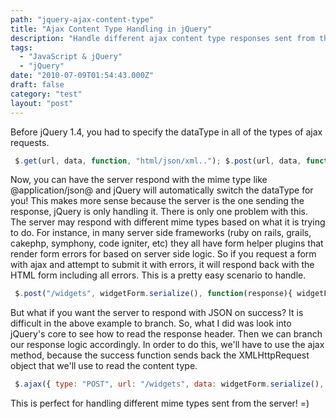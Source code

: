 ```yaml
---
path: "jquery-ajax-content-type"
title: "Ajax Content Type Handling in jQuery"
description: "Handle different ajax content type responses sent from the server with jQuery."
tags: 
  - "JavaScript & jQuery"
  - "jQuery"
date: "2010-07-09T01:54:43.000Z"
draft: false
category: "test"
layout: "post"
---
```


Before jQuery 1.4, you had to specify the dataType in all of the types of ajax requests.
```js
 $.get(url, data, function, "html/json/xml.."); $.post(url, data, function, "html/json/xml.."); $.ajax({ ... dataType: "html/json/xml.." });
```

Now, you can have the server respond with the mime type like @application/json@ and jQuery will automatically switch the dataType for you! This makes more sense because the server is the one sending the response, jQuery is only handling it. There is only one problem with this. The server may respond with different mime types based on what it is trying to do. For instance, in many server side frameworks (ruby on rails, grails, cakephp, symphony, code igniter, etc) they all have form helper plugins that render form errors for based on server side logic. So if you request a form with ajax and attempt to submit it with errors, it will respond back with the HTML form including all errors. This is a pretty easy scenario to handle.
```js
 $.post("/widgets", widgetForm.serialize(), function(response){ widgetForm.replaceWith(response); });
```

But what if you want the server to respond with JSON on success? It is difficult in the above example to branch. So, what I did was look into jQuery's core to see how to read the response header. Then we can branch our response logic accordingly. In order to do this, we'll have to use the ajax method, because the success function sends back the XMLHttpRequest object that we'll use to read the content type.
```js
 $.ajax({ type: "POST", url: "/widgets", data: widgetForm.serialize(), success: function(response, status, xhr){ var ct = xhr.getResponseHeader("content-type") || ""; if (ct.indexOf('html') > -1) { widgetForm.replaceWith(response); } if (ct.indexOf('json') > -1) { // handle json here } } });
```

This is perfect for handling different mime types sent from the server! =)